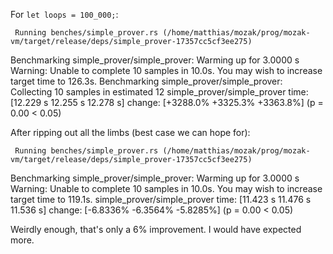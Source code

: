 For `let loops = 100_000;`:

     Running benches/simple_prover.rs (/home/matthias/mozak/prog/mozak-vm/target/release/deps/simple_prover-17357cc5cf3ee275)
Benchmarking simple_prover/simple_prover: Warming up for 3.0000 s
Warning: Unable to complete 10 samples in 10.0s. You may wish to increase target time to 126.3s.
Benchmarking simple_prover/simple_prover: Collecting 10 samples in estimated 12
simple_prover/simple_prover
                        time:   [12.229 s 12.255 s 12.278 s]
                        change: [+3288.0% +3325.3% +3363.8%] (p = 0.00 < 0.05)

After ripping out all the limbs (best case we can hope for):

     Running benches/simple_prover.rs (/home/matthias/mozak/prog/mozak-vm/target/release/deps/simple_prover-17357cc5cf3ee275)
Benchmarking simple_prover/simple_prover: Warming up for 3.0000 s
Warning: Unable to complete 10 samples in 10.0s. You may wish to increase target time to 119.1s.
simple_prover/simple_prover
                        time:   [11.423 s 11.476 s 11.536 s]
                        change: [-6.8336% -6.3564% -5.8285%] (p = 0.00 < 0.05)

Weirdly enough, that's only a 6% improvement.  I would have expected more.
